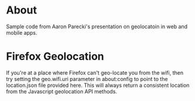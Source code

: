 About
=====

Sample code from Aaron Parecki's presentation on geolocatoin in web and mobile apps.


Firefox Geolocation
===================

If you're at a place where Firefox can't geo-locate you from the wifi, then try setting the geo.wifi.uri
parameter in about:config to point to the location.json file provided here. This will always return a
consistent location from the Javascript geolocation API methods.

